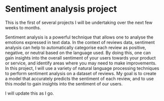 # Sentiment analysis project

This is the first of several projects I will be undertaking over the next few weeks to months.

Sentiment analysis is a powerful technique that allows one to analyse the emotions expressed in text data. In the context of reviews data, sentiment analysis can help to automatically categorise each review as positive, negative, or neutral based on the language used. By doing this, one can gain insights into the overall sentiment of your users towards your product or service, and identify areas where you may need to make improvements. In this project, I will use a variety of natural language processing techniques to perform sentiment analysis on a dataset of reviews. My goal is to create a model that accurately predicts the sentiment of each review, and to use this model to gain insights into the sentiment of our users.

I will update this as I go.
